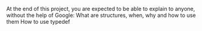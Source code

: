 At the end of this project, you are expected to be able to explain to anyone, without the help of Google:
What are structures, when, why and how to use them
How to use typedef
